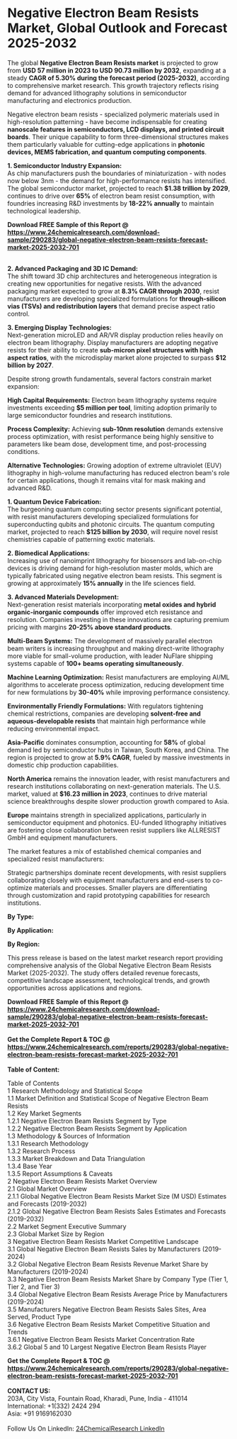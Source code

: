 <h1>Negative Electron Beam Resists Market, Global Outlook and Forecast 2025-2032</h1><p>The global <strong>Negative Electron Beam Resists market</strong> is projected to grow from <strong>USD 57 million in 2023 to USD 90.73 million by 2032</strong>, expanding at a steady <strong>CAGR of 5.30% during the forecast period (2025-2032)</strong>, according to comprehensive market research. This growth trajectory reflects rising demand for advanced lithography solutions in semiconductor manufacturing and electronics production.</p><p>Negative electron beam resists - specialized polymeric materials used in high-resolution patterning - have become indispensable for creating <strong>nanoscale features in semiconductors, LCD displays, and printed circuit boards</strong>. Their unique capability to form three-dimensional structures makes them particularly valuable for cutting-edge applications in <strong>photonic devices, MEMS fabrication, and quantum computing components</strong>.</p><p><strong>1. Semiconductor Industry Expansion:</strong><br>
As chip manufacturers push the boundaries of miniaturization - with nodes now below 3nm - the demand for high-performance resists has intensified. The global semiconductor market, projected to reach <strong>$1.38 trillion by 2029</strong>, continues to drive over <strong>65%</strong> of electron beam resist consumption, with foundries increasing R&amp;D investments by <strong>18-22% annually</strong> to maintain technological leadership.</p><div><b>Download FREE Sample of this Report @ 
            <a href="https://www.24chemicalresearch.com/download-sample/290283/global-negative-electron-beam-resists-forecast-market-2025-2032-701">
            https://www.24chemicalresearch.com/download-sample/290283/global-negative-electron-beam-resists-forecast-market-2025-2032-701</a></b></div><br><p><strong>2. Advanced Packaging and 3D IC Demand:</strong><br>
The shift toward 3D chip architectures and heterogeneous integration is creating new opportunities for negative resists. With the advanced packaging market expected to grow at <strong>8.3% CAGR through 2030</strong>, resist manufacturers are developing specialized formulations for <strong>through-silicon vias (TSVs) and redistribution layers</strong> that demand precise aspect ratio control.</p><p><strong>3. Emerging Display Technologies:</strong><br>
Next-generation microLED and AR/VR display production relies heavily on electron beam lithography. Display manufacturers are adopting negative resists for their ability to create <strong>sub-micron pixel structures with high aspect ratios</strong>, with the microdisplay market alone projected to surpass <strong>$12 billion by 2027</strong>.</p><p>Despite strong growth fundamentals, several factors constrain market expansion:</p><p><strong>High Capital Requirements:</strong> Electron beam lithography systems require investments exceeding <strong>$5 million per tool</strong>, limiting adoption primarily to large semiconductor foundries and research institutions.</p><p><strong>Process Complexity:</strong> Achieving <strong>sub-10nm resolution</strong> demands extensive process optimization, with resist performance being highly sensitive to parameters like beam dose, development time, and post-processing conditions.</p><p><strong>Alternative Technologies:</strong> Growing adoption of extreme ultraviolet (EUV) lithography in high-volume manufacturing has reduced electron beam's role for certain applications, though it remains vital for mask making and advanced R&amp;D.</p><p><strong>1. Quantum Device Fabrication:</strong><br>
The burgeoning quantum computing sector presents significant potential, with resist manufacturers developing specialized formulations for superconducting qubits and photonic circuits. The quantum computing market, projected to reach <strong>$125 billion by 2030</strong>, will require novel resist chemistries capable of patterning exotic materials.</p><p><strong>2. Biomedical Applications:</strong><br>
Increasing use of nanoimprint lithography for biosensors and lab-on-chip devices is driving demand for high-resolution master molds, which are typically fabricated using negative electron beam resists. This segment is growing at approximately <strong>15% annually</strong> in the life sciences field.</p><p><strong>3. Advanced Materials Development:</strong><br>
Next-generation resist materials incorporating <strong>metal oxides and hybrid organic-inorganic compounds</strong> offer improved etch resistance and resolution. Companies investing in these innovations are capturing premium pricing with margins <strong>20-25% above standard products</strong>.</p><p><strong>Multi-Beam Systems:</strong> The development of massively parallel electron beam writers is increasing throughput and making direct-write lithography more viable for small-volume production, with leader NuFlare shipping systems capable of <strong>100+ beams operating simultaneously</strong>.</p><p><strong>Machine Learning Optimization:</strong> Resist manufacturers are employing AI/ML algorithms to accelerate process optimization, reducing development time for new formulations by <strong>30-40%</strong> while improving performance consistency.</p><p><strong>Environmentally Friendly Formulations:</strong> With regulators tightening chemical restrictions, companies are developing <strong>solvent-free and aqueous-developable resists</strong> that maintain high performance while reducing environmental impact.</p><p><strong>Asia-Pacific</strong> dominates consumption, accounting for <strong>58%</strong> of global demand led by semiconductor hubs in Taiwan, South Korea, and China. The region is projected to grow at <strong>5.9% CAGR</strong>, fueled by massive investments in domestic chip production capabilities.</p><p><strong>North America</strong> remains the innovation leader, with resist manufacturers and research institutions collaborating on next-generation materials. The U.S. market, valued at <strong>$16.23 million in 2023</strong>, continues to drive material science breakthroughs despite slower production growth compared to Asia.</p><p><strong>Europe</strong> maintains strength in specialized applications, particularly in semiconductor equipment and photonics. EU-funded lithography initiatives are fostering close collaboration between resist suppliers like ALLRESIST GmbH and equipment manufacturers.</p><p>The market features a mix of established chemical companies and specialized resist manufacturers:</p><p>Strategic partnerships dominate recent developments, with resist suppliers collaborating closely with equipment manufacturers and end-users to co-optimize materials and processes. Smaller players are differentiating through customization and rapid prototyping capabilities for research institutions.</p><p><strong>By Type:</strong></p><p><strong>By Application:</strong></p><p><strong>By Region:</strong></p><p>This press release is based on the latest market research report providing comprehensive analysis of the Global Negative Electron Beam Resists Market (2025-2032). The study offers detailed revenue forecasts, competitive landscape assessment, technological trends, and growth opportunities across applications and regions.</p><div><b>Download FREE Sample of this Report @ 
            <a href="https://www.24chemicalresearch.com/download-sample/290283/global-negative-electron-beam-resists-forecast-market-2025-2032-701">
            https://www.24chemicalresearch.com/download-sample/290283/global-negative-electron-beam-resists-forecast-market-2025-2032-701</a></b></div><br><div><b>Get the Complete Report & TOC @ 
            <a href="https://www.24chemicalresearch.com/reports/290283/global-negative-electron-beam-resists-forecast-market-2025-2032-701">
            https://www.24chemicalresearch.com/reports/290283/global-negative-electron-beam-resists-forecast-market-2025-2032-701</a></b></div><br>
            <b>Table of Content:</b><p>Table of Contents<br />
1 Research Methodology and Statistical Scope<br />
1.1 Market Definition and Statistical Scope of Negative Electron Beam Resists<br />
1.2 Key Market Segments<br />
1.2.1 Negative Electron Beam Resists Segment by Type<br />
1.2.2 Negative Electron Beam Resists Segment by Application<br />
1.3 Methodology & Sources of Information<br />
1.3.1 Research Methodology<br />
1.3.2 Research Process<br />
1.3.3 Market Breakdown and Data Triangulation<br />
1.3.4 Base Year<br />
1.3.5 Report Assumptions & Caveats<br />
2 Negative Electron Beam Resists Market Overview<br />
2.1 Global Market Overview<br />
2.1.1 Global Negative Electron Beam Resists Market Size (M USD) Estimates and Forecasts (2019-2032)<br />
2.1.2 Global Negative Electron Beam Resists Sales Estimates and Forecasts (2019-2032)<br />
2.2 Market Segment Executive Summary<br />
2.3 Global Market Size by Region<br />
3 Negative Electron Beam Resists Market Competitive Landscape<br />
3.1 Global Negative Electron Beam Resists Sales by Manufacturers (2019-2024)<br />
3.2 Global Negative Electron Beam Resists Revenue Market Share by Manufacturers (2019-2024)<br />
3.3 Negative Electron Beam Resists Market Share by Company Type (Tier 1, Tier 2, and Tier 3)<br />
3.4 Global Negative Electron Beam Resists Average Price by Manufacturers (2019-2024)<br />
3.5 Manufacturers Negative Electron Beam Resists Sales Sites, Area Served, Product Type<br />
3.6 Negative Electron Beam Resists Market Competitive Situation and Trends<br />
3.6.1 Negative Electron Beam Resists Market Concentration Rate<br />
3.6.2 Global 5 and 10 Largest Negative Electron Beam Resists Player</p><div><b>Get the Complete Report & TOC @ 
            <a href="https://www.24chemicalresearch.com/reports/290283/global-negative-electron-beam-resists-forecast-market-2025-2032-701">
            https://www.24chemicalresearch.com/reports/290283/global-negative-electron-beam-resists-forecast-market-2025-2032-701</a></b></div><br><b>CONTACT US:</b><br>
            203A, City Vista, Fountain Road, Kharadi, Pune, India - 411014<br>
            International: +1(332) 2424 294<br>
            Asia: +91 9169162030 <br><br>
            Follow Us On LinkedIn: <a href="https://www.linkedin.com/company/24chemicalresearch/">24ChemicalResearch LinkedIn</a>
